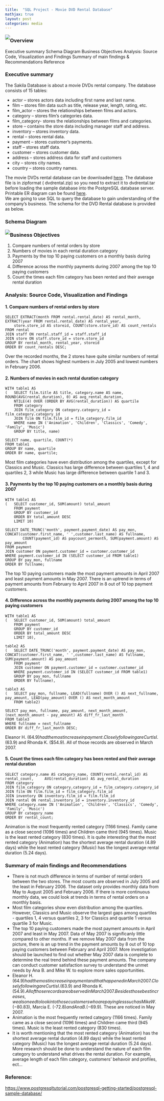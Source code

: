 ```yaml
---
title:  "SQL Project - Movie DVD Rental Database"
mathjax: true
layout: post
categories: media
---
```


<img style="float:left" src="/assets/images/Image1_small.png">

### Overview
Executive summary
Schema Diagram
Business Objectives
Analysis: Source Code, Visualization and Findings
Summary of main findings & Recommendations
Reference


### Executive summary
The Sakila Database is about a movie DVDs rental company. The database consists of 15 tables:
   * actor – stores actors data including first name and last name.
   * film – stores film data such as title, release year, length, rating, etc.
   * film_actor – stores the relationships between films and actors.
   * category – stores film’s categories data.
   * film_category- stores the relationships between films and categories.
   * store – contains the store data including manager staff and address.
   * inventory – stores inventory data.
   * rental – stores rental data.
   * payment – stores customer’s payments.
   * staff – stores staff data.
   * customer – stores customer data.
   * address – stores address data for staff and customers
   * city – stores city names.
   * country – stores country names.<br>

The movie DVDs rental database can be downloaded [here](https://www.postgresqltutorial.com/wp-content/uploads/2019/05/dvdrental.zip). The database file is in zipformat ( dvdrental.zip) so you need to extract it to  dvdrental.tar before loading the sample database into the PostgreSQL database server. <br>
Printable ER diagram can be found [here](https://www.postgresqltutorial.com/wp-content/uploads/2018/03/printable-postgresql-sample-database-diagram.pdf). <br>
We are going to use SQL to query the database to gain understanding of the company’s business. The schema for the DVD Rental database is provided as below.

### Schema Diagram
<img style="float:left" src="/assets/images/dvd-rental-erd-2.pdf">

### Business Objectives
1. Compare numbers of rental orders by store
2. Numbers of movies in each rental duration category
3. Payments by the top 10 paying customers on a monthly basis during 2007
4. Difference across the monthly payments during 2007 among the top 10 paying customers
5. Count the times each film category has been rented and their average rental duration

### Analysis: Source Code, Visualization and Findings
#### 1. Compare numbers of rental orders by store
```
SELECT EXTRACT(month FROM rental.rental_date) AS rental_month, EXTRACT(year FROM rental.rental_date) AS rental_year,
    store.store_id AS storeid, COUNT(store.store_id) AS count_rentals
FROM rental
JOIN staff ON rental.staff_id = staff.staff_id
JOIN store ON staff.store_id = store.store_id
GROUP BY rental_month, rental_year, storeid
ORDER BY count_rentals DESC;
```
Over the recorded months, the 2 stores have quite similar numbers of rental orders. The chart shows highest numbers in July 2005 and lowest numbers in February 2006. 
#### 2. Numbers of movies in each rental duration category
```
WITH table1 AS
(   SELECT film.title AS title, category.name AS name, ROUND(AVG(rental_duration), 0) AS avg_rental_duration, 
    NTILE(4) OVER (ORDER BY AVG(rental_duration)) AS quartile                         
    FROM category
    JOIN film_category ON category.category_id = film_category.category_id              
    JOIN film ON film.film_id = film_category.film_id
    WHERE name IN ('Animation', 'Children', 'Classics', 'Comedy', 'Family', 'Music')
    GROUP BY title, name)

SELECT name, quartile, COUNT(*)
FROM table1
GROUP BY name, quartile
ORDER BY name, quartile;   
```
Most film categories have even distribution among the quartiles, except for Classics and Music. Classics has large difference between quartiles 1, 4 and quartiles 2, 3 while Music has large difference between quartile 1 and 3.
#### 3.	Payments by the top 10 paying customers on a monthly basis during 2007
```
WITH table1 AS
(   SELECT customer_id, SUM(amount) total_amount
    FROM payment
    GROUP BY customer_id
    ORDER BY total_amount DESC
    LIMIT 10)

SELECT DATE_TRUNC('month', payment.payment_date) AS pay_mon, CONCAT(customer.first_name, ' ',customer.last_name) AS fullname, 
        COUNT(payment_id) AS paycount_permonth, SUM(payment.amount) AS pay_amount
FROM payment 
JOIN customer ON payment.customer_id = customer.customer_id
WHERE payment.customer_id IN (SELECT customer_id FROM table1)
GROUP BY pay_mon, fullname
ORDER BY fullname; 
```
The top 10 paying customers made the most payment amounts in April 2007 and least payment amounts in May 2007. There is an uptrend in terms of payment amounts from February to April 2007 in 8 out of 10 top payment customers.
#### 4.	Difference across the monthly payments during 2007 among the top 10 paying customers
```
WITH table1 AS
(   SELECT customer_id, SUM(amount) total_amount
    FROM payment
    GROUP BY customer_id
    ORDER BY total_amount DESC
    LIMIT 10),

table2 AS
(   SELECT DATE_TRUNC('month', payment.payment_date) AS pay_mon, CONCAT(customer.first_name, ' ',customer.last_name) AS fullname, SUM(payment.amount) AS pay_amount
    FROM payment 
    JOIN customer ON payment.customer_id = customer.customer_id
    WHERE payment.customer_id IN (SELECT customer_id FROM table1)
    GROUP BY pay_mon, fullname
    ORDER BY fullname),

table3 AS
(   SELECT pay_mon, fullname, LEAD(fullname) OVER () AS next_fullname, pay_amount, LEAD(pay_amount) OVER () AS next_month_amount
    FROM table2)

SELECT pay_mon, fullname, pay_amount, next_month_amount, (next_month_amount - pay_amount) AS diff_fr_last_month
FROM table3
WHERE fullname = next_fullname
ORDER BY diff_fr_last_month DESC;
```
Eleanor H. ($64.9) had the most increase in payment. Closely following are Curtis I. ($63.9) and Rhonda K. ($54.9). All of those records are observed in March 2007.
#### 5.	Count the times each film category has been rented and their average rental duration
```
SELECT category.name AS category_name, COUNT(rental.rental_id) AS rental_count, 	AVG(rental_duration) AS avg_rental_duration
FROM category
JOIN film_category ON category.category_id = film_category.category_id
JOIN film ON film.film_id = film_category.film_id
JOIN inventory ON inventory.film_id = film.film_id
JOIN rental ON rental.inventory_id = inventory.inventory_id
WHERE category.name IN ('Animation', 'Children', 'Classics', 'Comedy', 'Family', 'Music')
GROUP BY category_name
ORDER BY rental_count;
```
Animation is the most frequently rented category (1166 times). Family came as a close second (1096 times) and Children came third (945 times). Music is the least rented category (830 times).
It is quite interesting that the most rented category (Animation) has the shortest average rental duration (4.89 days) while the least rented category (Music) has the longest average rental duration (5.24 days).
### Summary of main findings and Recommendations

   * There is not much difference in terms of number of rental orders between the two stores. The most counts are observed in July 2005 and the least in February 2006. The dataset only provides monthly data from May to August 2005 and February 2006. If there is more continuous monthly data, we could look at trends in terms of rental orders on a monthly basis.
   * Most film categories show even distribution among the quartiles. However, Classics and Music observe the largest gaps among quartiles - quartiles 1, 4 versus quartiles 2, 3 for Classics and quartile 1 versus quartile 3 for Music.
   * The top 10 paying customers made the most payment amounts in April 2007 and least in May 2007. Data of May 2007 is significanly little compared to other months. If we remove May 2007 data from the picture, there is an up trend in the payment amounts by 8 out of 10 top paying customers between February and April 2007. More investigation should be launched to find out whether May 2007 data is complete to determine the real trend behind these payment amounts. The company can conduct customer satisfaction survey to understand the unmet needs by Ana B. and Mike W. to explore more sales opportunities.
   * Eleanor H. ($64.9) had the most increase in payment and that happened in March 2007. Closely following are Curtis I. ($63.9) and Rhonda K. ($54.9). All of those records are observed in March 2007. Besides those best increases, we also need to look into those customers who are paying less such as Mike W. (-$80.83), Marcia E. (-$72.8) and Ana B. (-$69.9). These are noticed in May 2007.
   * Animation is the most frequently rented category (1166 times). Family came as a close second (1096 times) and Children came third (945 times). Music is the least rented category (830 times).
   * It is worth mentioning that the most rented category (Animation) has the shortest average rental duration (4.89 days) while the least rented category (Music) has the longest average rental duration (5.24 days). More research should be done to understand the nature of each film category to understand what drives the rental duration. For example, average length of each film category, customers’ behavoir and profiles, ect…
### Reference:
https://www.postgresqltutorial.com/postgresql-getting-started/postgresql-sample-database/

